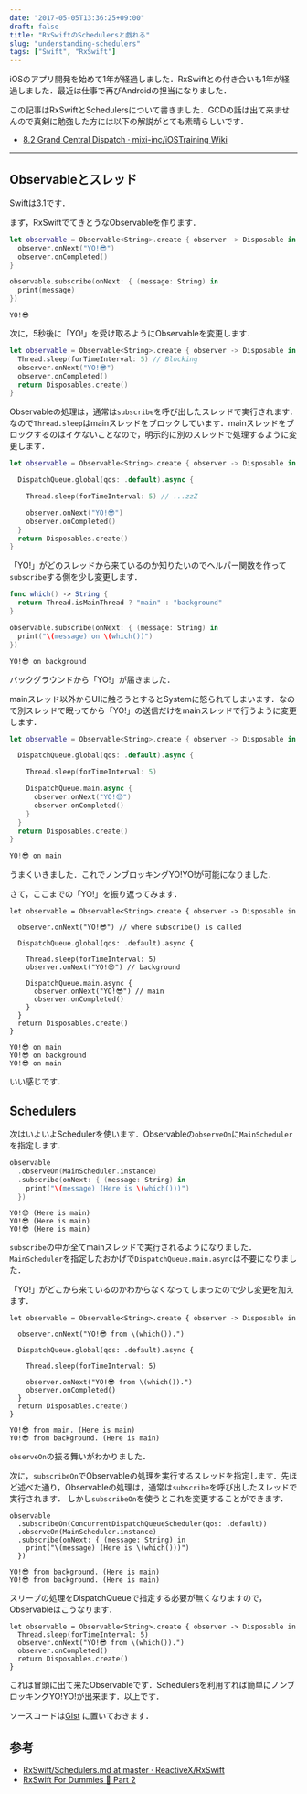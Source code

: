 ```yaml
---
date: "2017-05-05T13:36:25+09:00"
draft: false
title: "RxSwiftのSchedulersと戯れる"
slug: "understanding-schedulers"
tags: ["Swift", "RxSwift"]
---
```


iOSのアプリ開発を始めて1年が経過しました．RxSwiftとの付き合いも1年が経過しました．最近は仕事で再びAndroidの担当になりました．

この記事はRxSwiftとSchedulersについて書きました．GCDの話は出て来ませんので真剣に勉強した方には以下の解説がとても素晴らしいです．

- [8.2 Grand Central Dispatch · mixi-inc/iOSTraining Wiki](https://github.com/mixi-inc/iOSTraining/wiki/8.2-Grand-Central-Dispatch)

---

## Observableとスレッド

Swiftは3.1です．

まず，RxSwiftでてきとうなObservableを作ります．

```Swift
let observable = Observable<String>.create { observer -> Disposable in
  observer.onNext("YO!😎")
  observer.onCompleted()
}
```

```Swift
observable.subscribe(onNext: { (message: String) in
  print(message)
})
```

```
YO!😎
```

次に，5秒後に「YO!」を受け取るようにObservableを変更します．

```Swift
let observable = Observable<String>.create { observer -> Disposable in
  Thread.sleep(forTimeInterval: 5) // Blocking
  observer.onNext("YO!😎")
  observer.onCompleted()
  return Disposables.create()
}
```

Observableの処理は，通常は`subscribe`を呼び出したスレッドで実行されます．
なので`Thread.sleep`はmainスレッドをブロックしています．mainスレッドをブロックするのはイケないことなので，明示的に別のスレッドで処理するように変更します．

```Swift
let observable = Observable<String>.create { observer -> Disposable in

  DispatchQueue.global(qos: .default).async {

    Thread.sleep(forTimeInterval: 5) // ...zzZ

    observer.onNext("YO!😎")
    observer.onCompleted()
  }
  return Disposables.create()
}
```

「YO!」がどのスレッドから来ているのか知りたいのでヘルパー関数を作って`subscribe`する側を少し変更します．

```Swift
func which() -> String {
  return Thread.isMainThread ? "main" : "background"
}
```

```Swift
observable.subscribe(onNext: { (message: String) in
  print("\(message) on \(which())")
})
```

```
YO!😎 on background
```

バックグラウンドから「YO!」が届きました．

mainスレッド以外からUIに触ろうとするとSystemに怒られてしまいます．なので別スレッドで眠ってから「YO!」の送信だけをmainスレッドで行うように変更します．

```Swift
let observable = Observable<String>.create { observer -> Disposable in

  DispatchQueue.global(qos: .default).async {

    Thread.sleep(forTimeInterval: 5)

    DispatchQueue.main.async {
      observer.onNext("YO!😎")
      observer.onCompleted()
    }
  }
  return Disposables.create()
}
```

```Swift
YO!😎 on main
```

うまくいきました．これでノンブロッキングYO!YO!が可能になりました．

さて，ここまでの「YO!」を振り返ってみます．

```
let observable = Observable<String>.create { observer -> Disposable in

  observer.onNext("YO!😎") // where subscribe() is called

  DispatchQueue.global(qos: .default).async {

    Thread.sleep(forTimeInterval: 5)
    observer.onNext("YO!😎") // background

    DispatchQueue.main.async {
      observer.onNext("YO!😎") // main
      observer.onCompleted()
    }
  }
  return Disposables.create()
}
```

```
YO!😎 on main
YO!😎 on background
YO!😎 on main
```


いい感じです．

## Schedulers

次はいよいよSchedulerを使います．Observableの`observeOn`に`MainScheduler`を指定します．

```Swift
observable
  .observeOn(MainScheduler.instance)
  .subscribe(onNext: { (message: String) in
    print("\(message) (Here is \(which()))")
  })
```

```
YO!😎 (Here is main)
YO!😎 (Here is main)
YO!😎 (Here is main)
```

`subscribe`の中が全てmainスレッドで実行されるようになりました．`MainScheduler`を指定したおかげで`DispatchQueue.main.async`は不要になりました．

「YO!」がどこから来ているのかわからなくなってしまったので少し変更を加えます．

```
let observable = Observable<String>.create { observer -> Disposable in

  observer.onNext("YO!😎 from \(which()).")

  DispatchQueue.global(qos: .default).async {

    Thread.sleep(forTimeInterval: 5)

    observer.onNext("YO!😎 from \(which()).")
    observer.onCompleted()
  }
  return Disposables.create()
}
```

```
YO!😎 from main. (Here is main)
YO!😎 from background. (Here is main)
```

`observeOn`の振る舞いがわかりました．

次に，`subscribeOn`でObservableの処理を実行するスレッドを指定します．先ほど述べた通り，Observableの処理は，通常は`subscribe`を呼び出したスレッドで実行されます．
しかし`subscribeOn`を使うとこれを変更することができます．

```
observable
  .subscribeOn(ConcurrentDispatchQueueScheduler(qos: .default))
  .observeOn(MainScheduler.instance)
  .subscribe(onNext: { (message: String) in
    print("\(message) (Here is \(which()))")
  })
```

```
YO!😎 from background. (Here is main)
YO!😎 from background. (Here is main)
```

スリープの処理をDispatchQueueで指定する必要が無くなりますので，Observableはこうなります．

```
let observable = Observable<String>.create { observer -> Disposable in
  Thread.sleep(forTimeInterval: 5)
  observer.onNext("YO!😎 from \(which()).")
  observer.onCompleted()
  return Disposables.create()
}
```

これは冒頭に出て来たObservableです．Schedulersを利用すれば簡単にノンブロッキングYO!YO!が出来ます．以上です．

ソースコードは[Gist](https://gist.github.com/chooblarin/a041328422870581c616f32717d80393) に置いておきます．

## 参考
- [RxSwift/Schedulers.md at master · ReactiveX/RxSwift](https://github.com/ReactiveX/RxSwift/blob/master/Documentation/Schedulers.md)
- [RxSwift For Dummies 🐥 Part 2](http://swiftpearls.com/RxSwift-for-dummies-2-Operators.html)
